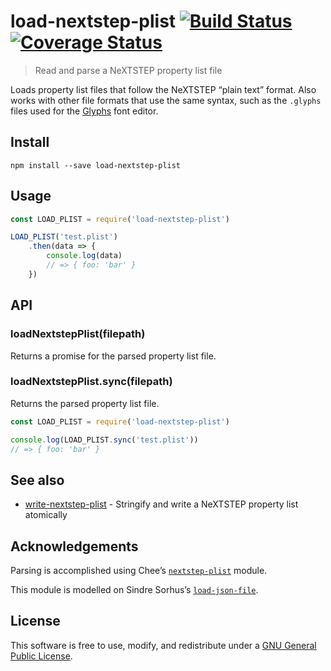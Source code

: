 # load-nextstep-plist [![Build Status](https://travis-ci.org/delucis/load-nextstep-plist.svg?branch=master)](https://travis-ci.org/delucis/load-nextstep-plist) [![Coverage Status](https://coveralls.io/repos/github/delucis/load-nextstep-plist/badge.svg?branch=master)](https://coveralls.io/github/delucis/load-nextstep-plist?branch=master)

> Read and parse a NeXTSTEP property list file

Loads property list files that follow the NeXTSTEP “plain text” format. Also works with other file formats that use the same syntax, such as the `.glyphs` files used for the [Glyphs](http://glyphsapp.com/) font editor.

## Install

```
npm install --save load-nextstep-plist
```

## Usage

```js
const LOAD_PLIST = require('load-nextstep-plist')

LOAD_PLIST('test.plist')
	.then(data => {
		console.log(data)
		// => { foo: 'bar' }
	})
```

## API

### loadNextstepPlist(filepath)

Returns a promise for the parsed property list file.

### loadNextstepPlist.sync(filepath)

Returns the parsed property list file.

```js
const LOAD_PLIST = require('load-nextstep-plist')

console.log(LOAD_PLIST.sync('test.plist'))
// => { foo: 'bar' }
```

## See also

- [write-nextstep-plist](https://github.com/delucis/write-nextstep-plist) - Stringify and write a NeXTSTEP property list atomically

## Acknowledgements

Parsing is accomplished using Chee’s [`nextstep-plist`](https://www.npmjs.com/package/nextstep-plist) module.

This module is modelled on Sindre Sorhus’s [`load-json-file`](https://github.com/sindresorhus/load-json-file).

## License

This software is free to use, modify, and redistribute under a [GNU General Public License](http://www.gnu.org/licenses/gpl-3.0.txt).
